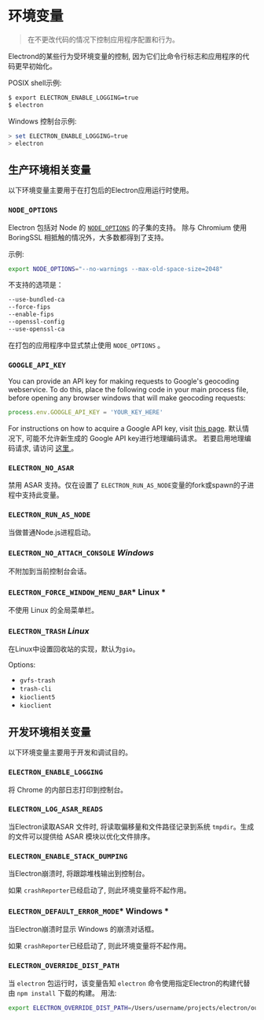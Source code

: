 # 环境变量

> 在不更改代码的情况下控制应用程序配置和行为。

Electrond的某些行为受环境变量的控制, 因为它们比命令行标志和应用程序的代码更早初始化。

POSIX shell示例:

```sh
$ export ELECTRON_ENABLE_LOGGING=true
$ electron
```

Windows 控制台示例:

```powershell
> set ELECTRON_ENABLE_LOGGING=true
> electron
```

## 生产环境相关变量

以下环境变量主要用于在打包后的Electron应用运行时使用。

### `NODE_OPTIONS`

Electron 包括对 Node 的 [`NODE_OPTIONS`](https://nodejs.org/api/cli.html#cli_node_options_options) 的子集的支持。 除与 Chromium 使用 BoringSSL 相抵触的情况外，大多数都得到了支持。

示例:

```sh
export NODE_OPTIONS="--no-warnings --max-old-space-size=2048"
```

不支持的选项是：

```sh
--use-bundled-ca
--force-fips
--enable-fips
--openssl-config
--use-openssl-ca
```

在打包的应用程序中显式禁止使用 `NODE_OPTIONS` 。

### `GOOGLE_API_KEY`

You can provide an API key for making requests to Google's geocoding webservice. To do this, place the following code in your main process file, before opening any browser windows that will make geocoding requests:

```javascript
process.env.GOOGLE_API_KEY = 'YOUR_KEY_HERE'
```

For instructions on how to acquire a Google API key, visit [this page](https://developers.google.com/maps/documentation/javascript/get-api-key). 默认情况下, 可能不允许新生成的 Google API key进行地理编码请求。 若要启用地理编码请求, 请访问 [ 这里 ](https://developers.google.com/maps/documentation/geocoding/get-api-key)。

### `ELECTRON_NO_ASAR`

禁用 ASAR 支持。仅在设置了 ` ELECTRON_RUN_AS_NODE `变量的fork或spawn的子进程中支持此变量。

### `ELECTRON_RUN_AS_NODE`

当做普通Node.js进程启动。

### `ELECTRON_NO_ATTACH_CONSOLE` *Windows*

不附加到当前控制台会话。

### ` ELECTRON_FORCE_WINDOW_MENU_BAR `* Linux *

不使用 Linux 的全局菜单栏。

### `ELECTRON_TRASH` *Linux*

在Linux中设置回收站的实现，默认为`gio`。

Options:

* `gvfs-trash`
* `trash-cli`
* `kioclient5`
* `kioclient`

## 开发环境相关变量

以下环境变量主要用于开发和调试目的。

### `ELECTRON_ENABLE_LOGGING`

将 Chrome 的内部日志打印到控制台。

### `ELECTRON_LOG_ASAR_READS`

当Electron读取ASAR 文件时, 将读取偏移量和文件路径记录到系统 ` tmpdir `。生成的文件可以提供给 ASAR 模块以优化文件排序。

### `ELECTRON_ENABLE_STACK_DUMPING`

当Electron崩溃时, 将跟踪堆栈输出到控制台。

如果 ` crashReporter `已经启动了, 则此环境变量将不起作用。

### ` ELECTRON_DEFAULT_ERROR_MODE `* Windows *

当Electron崩溃时显示 Windows 的崩溃对话框。

如果 ` crashReporter `已经启动了, 则此环境变量将不起作用。

### `ELECTRON_OVERRIDE_DIST_PATH`

当 `electron` 包运行时，该变量告知 `electron` 命令使用指定Electron的构建代替由 `npm install` 下载的构建。 用法:

```sh
export ELECTRON_OVERRIDE_DIST_PATH=/Users/username/projects/electron/out/Debug
```